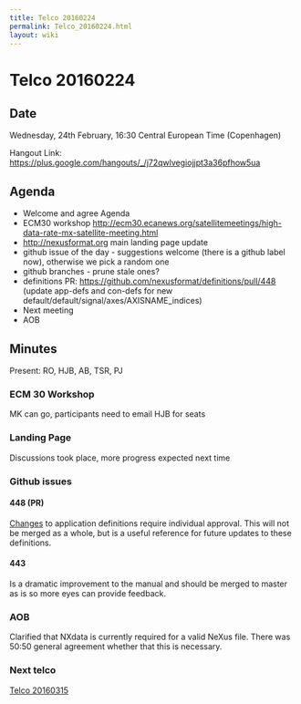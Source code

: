 ```yaml
---
title: Telco 20160224
permalink: Telco_20160224.html
layout: wiki
---
```

Telco 20160224
==============

Date
----

Wednesday, 24th February, 16:30 Central European Time (Copenhagen)

Hangout Link:
<https://plus.google.com/hangouts/_/j72qwlvegiojjpt3a36pfhow5ua>

Agenda
------

-   Welcome and agree Agenda
-   ECM30 workshop
    <http://ecm30.ecanews.org/satellitemeetings/high-data-rate-mx-satellite-meeting.html>
-   <http://nexusformat.org> main landing page update
-   github issue of the day - suggestions welcome (there is a github
    label now), otherwise we pick a random one
-   github branches - prune stale ones?
-   definitions PR:
    <https://github.com/nexusformat/definitions/pull/448> (update
    app-defs and con-defs for new
    default/default/signal/axes/AXISNAME\_indices)
-   Next meeting
-   AOB

Minutes
-------

Present: RO, HJB, AB, TSR, PJ

### ECM 30 Workshop

MK can go, participants need to email HJB for seats

### Landing Page

Discussions took place, more progress expected next time

### Github issues

#### 448 (PR)

[Changes](https://github.com/nexusformat/definitions/issues/447) to
application definitions require individual approval. This will not be
merged as a whole, but is a useful reference for future updates to these
definitions.

#### 443

Is a dramatic improvement to the manual and should be merged to master
as is so more eyes can provide feedback.

### AOB

Clarified that NXdata is currently required for a valid NeXus file.
There was 50:50 general agreement whether that this is necessary.

### Next telco

[Telco 20160315](Telco_20160315.html "wikilink")
